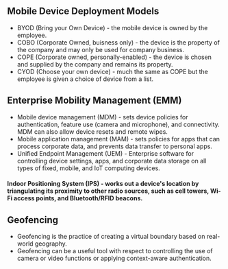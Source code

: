 ## Mobile Device Deployment Models

 - BYOD (Bring your Own Device) - the mobile device is owned by the employee. 
 - COBO (Corporate Owned, buisness only) - the device is the property of the company and may only be used for company business.
 - COPE (Corporate owned, personally-enabled) - the device is chosen and supplied by the company and remains its property. 
 - CYOD (Choose your own device) - much the same as COPE but the employee is given a choice of device from a list.

## Enterprise Mobility Management (EMM)
 
 - Mobile device management (MDM) - sets device policies for authentication, feature use (camera and microphone), and connectivity. MDM can also allow device resets and remote wipes.
 - Mobile application management (MAM) - sets policies for apps that can process corporate data, and prevents data transfer to personal apps.
 - Unified Endpoint Management (UEM) - Enterprise software for controlling device settings, apps, and corporate data storage on all types of fixed, mobile, and IoT computing devices.

#### Indoor Positioning System (IPS) - works out a device's location by triangulating its proximity to other radio sources, such as cell towers, Wi-Fi access points, and Bluetooth/RFID beacons.

## Geofencing

 - Geofencing is the practice of creating a virtual boundary based on real-world geography. 
 - Geofencing can be a useful tool with respect to controlling the use of camera or video functions or applying context-aware authentication.

